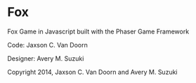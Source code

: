 Fox
============

Fox Game in Javascript built with the Phaser Game Framework

Code: Jaxson C. Van Doorn

Designer: Avery M. Suzuki

Copyright 2014, Jaxson C. Van Doorn and Avery M. Suzuki
